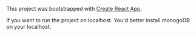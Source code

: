 This project was bootstrapped with [Create React App](https://github.com/facebook/create-react-app).

 If you want to run the project on localhost. You'd better install monogoDB on your localhost.



